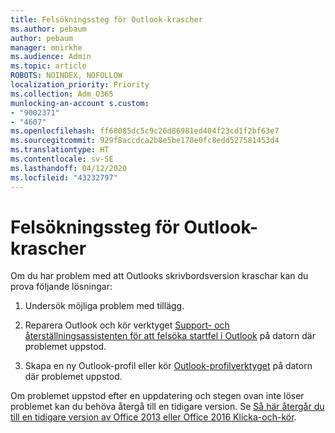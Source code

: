 ```yaml
---
title: Felsökningssteg för Outlook-krascher
ms.author: pebaum
author: pebaum
manager: mnirkhe
ms.audience: Admin
ms.topic: article
ROBOTS: NOINDEX, NOFOLLOW
localization_priority: Priority
ms.collection: Adm_O365
munlocking-an-account s.custom:
- "9002371"
- "4607"
ms.openlocfilehash: ff68085dc5c9c26d86981ed404f23cd1f2bf63e7
ms.sourcegitcommit: 929f8accdca2b8e5be170e0fc8edd527581453d4
ms.translationtype: HT
ms.contentlocale: sv-SE
ms.lasthandoff: 04/12/2020
ms.locfileid: "43232797"
---
```

# <a name="outlook-crash-troubleshooting-steps"></a>Felsökningssteg för Outlook-krascher

Om du har problem med att Outlooks skrivbordsversion kraschar kan du prova följande lösningar:

1. Undersök möjliga problem med tillägg.

2. Reparera Outlook och kör verktyget [Support- och återställningsassistenten för att felsöka startfel i Outlook](https://aka.ms/SaRA-OutlookWontStart) på datorn där problemet uppstod.

3. Skapa en ny Outlook-profil eller kör [Outlook-profilverktyget](https://aka.ms/SaRA-OutlookSetupProfile) på datorn där problemet uppstod.

Om problemet uppstod efter en uppdatering och stegen ovan inte löser problemet kan du behöva återgå till en tidigare version. Se [Så här återgår du till en tidigare version av Office 2013 eller Office 2016 Klicka-och-kör](https://support.microsoft.com/help/2770432).
